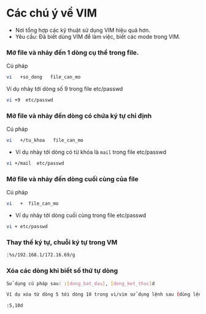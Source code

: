 ﻿# Các chú ý về VIM
- Nơi tổng hợp các kỹ thuật sử dụng VIM hiệu quả hơn.
- Yêu cầu: Đã biết dùng VIM để làm việc, biết các mode trong VIM.

###  Mở file và nhảy đến 1 dòng cụ thể trong file.
Cú pháp
```sh
vi   +so_dong   file_can_mo
```

Ví dụ nhảy tới dòng số 9 trong file etc/passwd
```sh
vi +9  etc/passwd
```

###  Mở file và nhảy đến dòng có chứa ký tự chỉ định
Cú pháp
```sh
vi   +/tu_khoa   file_can_mo
```

- Ví dụ nhảy tới dòng có từ khóa là `mail` trong file etc/passwd
```sh
vi +/mail  etc/passwd
```

###  Mở file và nhảy đến dòng cuối cùng của file
Cú pháp
```sh
vi   +  file_can_mo
```
- Ví dụ nhảy tới dòng cuối cùng trong file etc/passwd
```sh
vi + etc/passwd
```

### Thay thế ký tự, chuỗi ký tự trong VM 
```sh
:%s/192.168.1/172.16.69/g
```

### Xóa các dòng khi biết số thứ tự dòng
```sh
Sử dụng cú pháp sau: :[dong_bat_dau], [dong_ket_thuc]d

Ví dụ xóa từ dòng 5 tới dòng 10 trong vi/vim sử dụng lệnh sau (dùng lệnh ":set nu" để hiển thị số thứ tự dòng trong vim)

:5,10d
```

